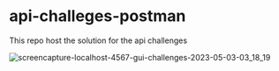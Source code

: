# api-challeges-postman
This repo host the solution for the api challenges 

![screencapture-localhost-4567-gui-challenges-2023-05-03-03_18_19](https://user-images.githubusercontent.com/38761135/235842688-6d23a214-5823-4b1f-b5fc-e348a361ee54.png)
